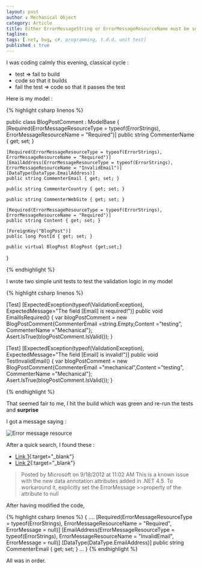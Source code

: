```yaml
---
layout: post
author : Mechanical Object
category: Article
title: Either ErrorMessageString or ErrorMessageResourceName must be set, but not both…
tagline: 
tags: [.net, bug, c#, programming, t.d.d, unit test]
published : true
---
```

I was coding calmly this evening, classical cycle : 

* test => fail to build 
* code so that it builds 
* fail the test => code so that it passes the test 

Here is my model :

<!--more-->

{% highlight csharp linenos %}

public class BlogPostComment : ModelBase
{
    [Required(ErrorMessageResourceType = typeof(ErrorStrings), ErrorMessageResourceName = "Required")]
    public string CommenterName { get; set; }

    [Required(ErrorMessageResourceType = typeof(ErrorStrings), ErrorMessageResourceName = "Required")]
    [EmailAddress(ErrorMessageResourceType = typeof(ErrorStrings), ErrorMessageResourceName = "InvalidEmail")]
    [DataType(DataType.EmailAddress)]
    public string CommenterEmail { get; set; }

    public string CommenterCountry { get; set; }

    public string CommenterWebSite { get; set; }

    [Required(ErrorMessageResourceType = typeof(ErrorStrings), ErrorMessageResourceName = "Required")]
    public string Content { get; set; }

    [ForeignKey("BlogPost")]
    public long PostId { get; set; }

    public virtual BlogPost BlogPost {get;set;}
}

{% endhighlight %}


I wrote two simple unit tests to test the validation logic in my model

{% highlight csharp linenos %}

[Test]
[ExpectedException(typeof(ValidationException), ExpectedMessage="The field [Email] is required!")]
public void EmailIsRequired()
{
    var blogPostComment = new BlogPostComment{CommenterEmail =string.Empty,Content ="testing", CommenterName ="Mechanical"};
    Asert.IsTrue(blogPostComment.IsValid());
}

[Test]
[ExpectedException(typeof(ValidationException), ExpectedMessage="The field [Email] is invalid!")]
public void TestInvalidEmail()
{
    var blogPostComment = new BlogPostComment{CommenterEmail ="mechanical",Content ="testing", CommenterName ="Mechanical"};
    Asert.IsTrue(blogPostComment.IsValid());
}

{% endhighlight %}

That seemed fair to me, I hit the build which was green and re-run the tests and **surprise**

I got a message saying :

![Error message resource](http://i.imgur.com/TO6NxXb.jpg)

After a quick search, I found these :

* [Link 1](https://connect.microsoft.com/VisualStudio/feedback/details/757298/emailaddress-attribute-is-unable-to-load-error-message-from-resource-mvc){:target="_blank"}
* [Link 2](https://connect.microsoft.com/VisualStudio/feedback/details/776694/attributes-derived-from-validationattribute-throw-exception-when-used-with-error-messages-in-resource-files){:target="_blank"}

> Posted by Microsoft on 9/18/2012 at 11:02 AM
> This is a known issue with the new data annotation attributes added in .NET 4.5\. To workaround it, explicitly set the ErrorMessage >>property of the attribute to null

After having modified the code,

{% highlight csharp linenos %}
{
    ....
    [Required(ErrorMessageResourceType = typeof(ErrorStrings), ErrorMessageResourceName = "Required", ErrorMessage = null)]
    [EmailAddress(ErrorMessageResourceType = typeof(ErrorStrings), ErrorMessageResourceName = "InvalidEmail", ErrorMessage = null)]
    [DataType(DataType.EmailAddress)]
    public string CommenterEmail { get; set; }
    ...
}
{% endhighlight %}

All was in order.